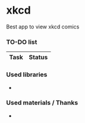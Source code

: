 # xkcd
Best app to view xkcd comics

### TO-DO list
Task              | Status
------------------|-------------------


### Used libraries  
* 

### Used materials / Thanks
* 
